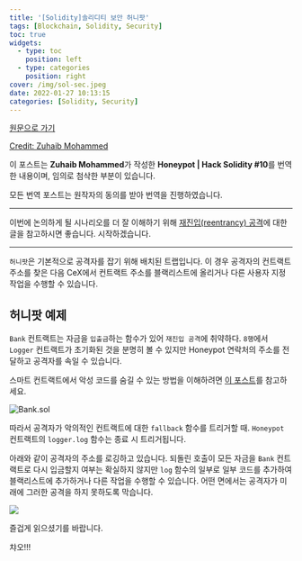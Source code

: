 ```yaml
---
title: '[Solidity]솔리디티 보안 허니팟'
tags: [Blockchain, Solidity, Security]
toc: true
widgets:
  - type: toc
    position: left
  - type: categories
    position: right
cover: /img/sol-sec.jpeg
date: 2022-01-27 10:13:15
categories: [Solidity, Security]
---
```


</pre>
<!--more-->

<!--more-->

[원문으로 가기](https://coinsbench.com/honeypot-hack-solidity-9-69bb7faddecd)

[Credit: Zuhaib Mohammed](https://zuhaibmd.medium.com/)

이 포스트는 **Zuhaib Mohammed**가 작성한 **Honeypot | Hack Solidity #10**를 번역한 내용이며, 임의로 첨삭한 부분이 있습니다.

모든 번역 포스트는 원작자의 동의를 받아 번역을 진행하였습니다.

---

이번에 논의하게 될 시나리오를 더 잘 이해하기 위해 [재진입(reentrancy) 공격](https://gyeonghun-park.github.io/2022/01/11/%EC%86%94%EB%A6%AC%EB%94%94%ED%8B%B0-%EB%B3%B4%EC%95%88-%EC%9E%AC%EC%A7%84%EC%9E%85%EC%84%B1-Reentrancy/)에 대한 글을 참고하시면 좋습니다.
시작하겠습니다.

---

`허니팟`은 기본적으로 공격자를 잡기 위해 배치된 트랩입니다. 이 경우 공격자의 컨트랙트 주소를 찾은 다음 CeX에서 컨트랙트 주소를 블랙리스트에 올리거나 다른 사용자 지정 작업을 수행할 수 있습니다.

## **허니팟 예제**

`Bank` 컨트랙트는 자금을 `입출금`하는 함수가 있어 `재진입 공격`에 취약하다. `8행`에서 `Logger` 컨트랙트가 초기화된 것을 분명히 볼 수 있지만 Honeypot 연락처의 주소를 전달하고 공격자를 속일 수 있습니다.

스마트 컨트랙트에서 악성 코드를 숨길 수 있는 방법을 이해하려면 [이 포스트](https://gyeonghun-park.github.io/2022/01/25/%EC%86%94%EB%A6%AC%EB%94%94%ED%8B%B0-%EB%B3%B4%EC%95%88-%EC%95%85%EC%84%B1%EC%BD%94%EB%93%9C-%EC%88%A8%EA%B8%B0%EA%B8%B0/)를 참고하세요.

![Bank.sol](/img/솔리디티-보안-허니팟/1.png?style=centerme)

따라서 공격자가 악의적인 컨트랙트에 대한 `fallback` 함수를 트리거할 때. `Honeypot` 컨트랙트의 `logger.log` 함수는 종료 시 트리거됩니다.

아래와 같이 공격자의 주소를 로깅하고 있습니다. 되돌린 호출이 모든 자금을 `Bank` 컨트랙트로 다시 입금할지 여부는 확실하지 않지만 `log` 함수의 일부로 일부 코드를 추가하여 블랙리스트에 추가하거나 다른 작업을 수행할 수 있습니다. 어떤 면에서는 공격자가 미래에 그러한 공격을 하지 못하도록 막습니다.

![](/img/솔리디티-보안-허니팟/2.png?style=centerme)

즐겁게 읽으셨기를 바랍니다.

챠오!!!